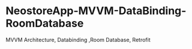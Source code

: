 # NeostoreApp-MVVM-DataBinding-RoomDatabase
MVVM Architecture, Databinding ,Room Database, Retrofit
